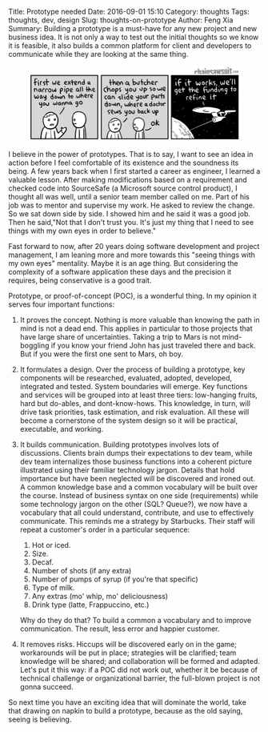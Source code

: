 Title: Prototype needed
Date: 2016-09-01 15:10
Category: thoughts
Tags: thoughts, dev, design
Slug: thoughts-on-prototype
Author: Feng Xia
Summary: Building a prototype is a must-have for any new project
    and new business idea. It is not only a way to test out
    the initial thoughts so we know it is feasible, it also builds a
    common platform for client and developers to communicate while they
    are looking at the same thing.

<figure class="row">
<img src="/images/20150930_transporter.png" class="img-responsive center-block"/>
</figure>

I believe in the power of prototypes.
That is to say, I want to see an idea in action before
I feel comfortable of its existence and the soundness
its being. A few years back
when I first
started a career as engineer, I learned a valuable lesson.
After making modifications based on a requirement and checked
code into SourceSafe (a Microsoft source control product), I
thought all was well, until a senior team member called on me.
Part of his job was to mentor and supervise my work.
He asked to review
the change. So we sat down side by side. I showed him
and he said it was a good job. Then he said,"Not
that I don't trust you. It's just my thing that I need to see
things with my own eyes in order to believe."

Fast forward to now, after 20 years doing software development
and project management, I am leaning more and more towards
this "seeing things with my own eyes" mentality. Maybe it is
an age thing. But considering the complexity of a
software application these days and the precision it requires,
being conservative is a good trait.

Prototype, or proof-of-concept (POC), is a wonderful
thing. In my opinion it serves four important functions:

1. <span class="myhighlight">It proves the concept</span>.
Nothing is more valuable than knowing
the path in mind is not a dead end. This applies in particular to
those projects that have large share of uncertainties. Taking
a trip to Mars is not mind-boggling if you know your friend
John has just traveled there and back. But if you were the first
one sent to Mars, oh boy.

2. <span class="myhighlight">It formulates a design</span>.
Over the process of building a prototype, key
components will be researched, evaluated, adopted,
developed, integrated and tested. System boundaries will emerge. Key
functions and services will be grouped into at least three tiers:
low-hanging fruits, hard but do-ables, and dont-know-hows.
This knowledge, in turn,  will drive task
priorities, task estimation, and risk evaluation.
All these will become a cornerstone of the system design so it will be
practical, executable, and working.


3. <span class="myhighlight">It builds communication</span>.
Building prototypes involves lots of
discussions. Clients brain dumps their expectations to dev team, while
dev team internalizes those business functions into
a coherent picture illustrated using their familiar technology jargon.
Details that hold importance but have been neglected will be discovered
and ironed out. A common knowledge base
and a common vocabulary will be built over the course. Instead of
business syntax on one side (requirements)
while some technology jargon on
the other (SQL? Queue?), we now have a vocabulary that all
could understand, contribute, and use to effectively communicate.
This reminds me a strategy by Starbucks. Their staff will repeat
a customer's order in a particular sequence:

    1. Hot or iced.
    2. Size.
    3. Decaf.
    4. Number of shots (if any extra)
    5. Number of pumps of syrup (if you're that specific)
    6. Type of milk.
    7. Any extras (mo' whip, mo' deliciousness)
    8. Drink type (latte, Frappuccino, etc.)


    Why do they do that? To build a common a vocabulary and
    to improve communication. The result, less error and happier customer.

4. <span class="myhighlight">It removes risks</span>. Hiccups will be discovered early
on in the game; workarounds will be put in place; strategies
will be clarified; team knowledge will be shared; and collaboration
will be formed and adapted. Let's put it this way: if a POC
did not work out, whether it be because of technical challenge
or organizational barrier, the full-blown project is not gonna succeed.

So next time you have an exciting idea that will dominate the world,
take that drawing on napkin to build a prototype, because as the old saying,
seeing is believing.

